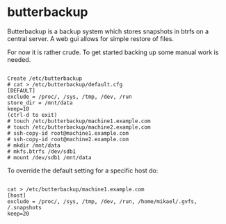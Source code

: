 butterbackup
============

Butterbackup is a backup system which stores snapshots in btrfs on a central server. A web gui allows for simple restore of files. 

For now it is rather crude. To get started backing up some manual work is needed.
<pre lang="bash"><code>
Create /etc/butterbackup
# cat > /etc/butterbackup/default.cfg
[DEFAULT]
exclude = /proc/, /sys, /tmp, /dev, /run
store_dir = /mnt/data
keep=10
(ctrl-d to exit)
# touch /etc/butterbackup/machine1.example.com
# touch /etc/butterbackup/machine2.example.com
# ssh-copy-id root@machine1.example.com
# ssh-copy-id root@machine2.example.com
# mkdir /mnt/data
# mkfs.btrfs /dev/sdb1
# mount /dev/sdb1 /mnt/data
</code></pre>

To override the default setting for a specific host do:
<pre lang="bash"><code>
cat > /etc/butterbackup/machine1.example.com
[host]
exclude = /proc/, /sys, /tmp, /dev, /run, /home/mikael/.gvfs, /.snapshots
keep=20
</code></pre>
